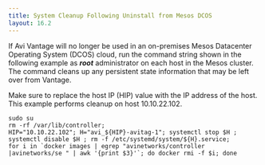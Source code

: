 ```yaml
---
title: System Cleanup Following Uninstall from Mesos DCOS
layout: 16.2
---
```

If Avi Vantage will no longer be used in an on-premises Mesos Datacenter Operating System (DCOS) cloud, run the command string shown in the following example as ***root*** administrator on each host in the Mesos cluster. The command cleans up any persistent state information that may be left over from Vantage.

Make sure to replace the host IP (HIP) value with the IP address of the host. This example performs cleanup on host 10.10.22.102.

<pre class="command-line language-bash" data-output="3-100" white-space="pre"><code>sudo su
rm -rf /var/lib/controller; 
HIP="10.10.22.102"; H="avi_${HIP}-avitag-1"; systemctl stop $H ; systemctl disable $H ; rm -f /etc/systemd/system/${H}.service; 
for i in `docker images | egrep "avinetworks/controller |avinetworks/se " | awk '{print $3}'`; do docker rmi -f $i; done
</code></pre> 